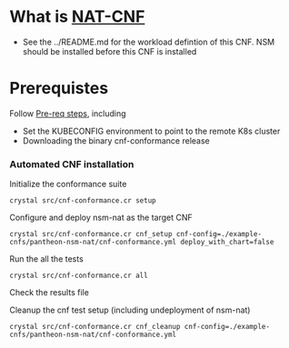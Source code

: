 # What is [NAT-CNF](https://github.com/PANTHEONtech/cnf-examples/tree/master/nsm/LFNWebinar)

- See the ../README.md for the workload defintion of this CNF. NSM should be installed before this CNF is installed

# Prerequistes

Follow [Pre-req steps](https://github.com/cncf/cnf-testsuite/blob/main/INSTALL.md#pre-requisites), including

- Set the KUBECONFIG environment to point to the remote K8s cluster
- Downloading the binary cnf-conformance release

### Automated CNF installation

Initialize the conformance suite

```
crystal src/cnf-conformance.cr setup
```

Configure and deploy nsm-nat as the target CNF

```
crystal src/cnf-conformance.cr cnf_setup cnf-config=./example-cnfs/pantheon-nsm-nat/cnf-conformance.yml deploy_with_chart=false
```

Run the all the tests

```
crystal src/cnf-conformance.cr all
```

Check the results file

Cleanup the cnf test setup (including undeployment of nsm-nat)

```
crystal src/cnf-conformance.cr cnf_cleanup cnf-config=./example-cnfs/pantheon-nsm-nat/cnf-conformance.yml
```
